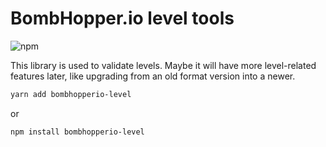 # BombHopper.io level tools

![npm](https://img.shields.io/npm/v/bombhopperio-level)

This library is used to validate levels. Maybe it will have more level-related features later, like upgrading from an old format version into a newer.

```sh
yarn add bombhopperio-level
```

or

```sh
npm install bombhopperio-level
```
